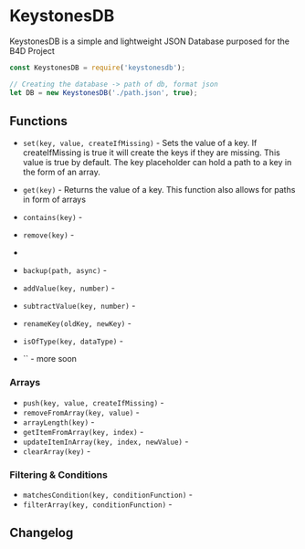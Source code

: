 # KeystonesDB
KeystonesDB is a simple and lightweight JSON Database purposed for the B4D Project
```js
const KeystonesDB = require('keystonesdb');

// Creating the database -> path of db, format json
let DB = new KeystonesDB('./path.json', true);

```


## Functions

- `set(key, value, createIfMissing)` - Sets the value of a key. If createIfMissing is true it will create the keys if they are missing. This value is true by default. The key placeholder can hold a path to a key in the form of an array.
- `get(key)` - Returns the value of a key. This function also allows for paths in form of arrays
- `contains(key)` -
- `remove(key)` -
- 
- `backup(path, async)` -
  
- `addValue(key, number)` -
- `subtractValue(key, number)` -
- `renameKey(oldKey, newKey)` -
- `isOfType(key, dataType)` -
- `` - more soon
### Arrays
- `push(key, value, createIfMissing)` -
- `removeFromArray(key, value)` -
- `arrayLength(key)` -
- `getItemFromArray(key, index)` -
- `updateItemInArray(key, index, newValue)` -
- `clearArray(key)` -
### Filtering & Conditions
- `matchesCondition(key, conditionFunction)` -
- `filterArray(key, conditionFunction)` - 


## Changelog
